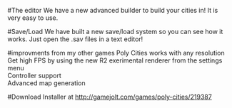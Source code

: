 #The editor
We have a new advanced builder to build your cities in! It is very easy to use.

#Save/Load
We have built a new save/load system so you can see how it works. Just open the
.sav files in a text editor!

#improvments from my other games
Poly Cities works with any resolution <br>
Get high FPS by using the new R2 exerimental renderer from the settings menu <br>
Controller support <br>
Advanced map generation

#Download
Installer at http://gamejolt.com/games/poly-cities/219387
